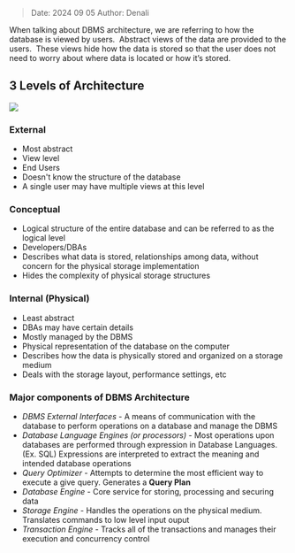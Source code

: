 >Date: 2024 09 05
>Author: Denali

When talking about DBMS architecture, we are referring to how the database is viewed by users.  Abstract views of the data are provided to the users.  These views hide how the data is stored so that the user does not need to worry about where data is located or how it’s stored.

## 3 Levels of Architecture
![](Pasted%20image%2020240905083925.png)
### External
- Most abstract
- View level
- End Users
- Doesn't know the structure of the database
- A single user may have multiple views at this level

### Conceptual
- Logical structure of the entire database and can be referred to as the logical level
- Developers/DBAs
- Describes what data is stored, relationships among data, without concern for the physical storage implementation
- Hides the complexity of physical storage structures

### Internal (Physical)
- Least abstract
- DBAs may have certain details
- Mostly managed by the DBMS
- Physical representation of the database on the computer
- Describes how the data is physically stored and organized on a storage medium
- Deals with the storage layout, performance settings, etc

### Major components of DBMS Architecture
- *DBMS External Interfaces* - A means of communication with the database to perform operations on a database and manage the DBMS
- *Database Language Engines (or processors)* - Most operations upon databases are performed through expression in Database Languages. (Ex. SQL) Expressions are interpreted to extract the meaning and intended database operations
-  *Query Optimizer* - Attempts to determine the most efficient way to execute a give query. Generates a **Query Plan**
-  *Database Engine* - Core service for storing, processing and securing data
-  *Storage Engine* - Handles the operations on the physical medium. Translates commands to low level input ouput
-  *Transaction Engine* - Tracks all of the transactions and manages their execution and concurrency control